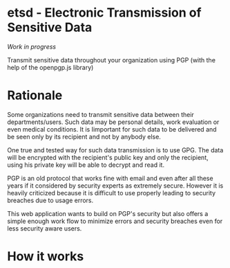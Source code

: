 etsd - Electronic Transmission of Sensitive Data
================================================

*Work in progress*


Transmit sensitive data throughout your organization using PGP (with the help of the openpgp.js library)

# Rationale

Some organizations need to transmit sensitive data between their departments/users. Such data may be personal details, 
work evaluation or even medical conditions. It is
Iimportant for such data to be delivered and be
seen only by its recipient and not by anybody
else.

One true and tested way for such data transmission
is to use GPG. The data will be encrypted with
the recipient's public key and only the recipient,
using his private key will be able to decrypt and
read it.

PGP is an old protocol that works fine with email
and even after all these years if it considered
by security experts as extremely secure. However
it is heavily criticized because it is difficult
to use properly leading to security breaches
due to usage errors.

This web application wants to build on PGP's
security but also offers a simple enough
work flow to minimize errors and security
breaches even for less security aware users.

# How it works
